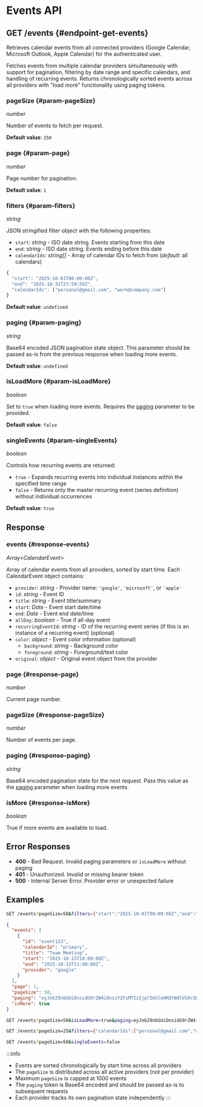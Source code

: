 # Events API

## GET /events {#endpoint-get-events}

Retrieves calendar events from all connected providers (Google Calendar, Microsoft Outlook, Apple Calendar) for the authenticated user.

Fetches events from multiple calendar providers simultaneously with support for pagination, filtering by date range and specific calendars, and handling of recurring events. Returns chronologically sorted events across all providers with "load more" functionality using paging tokens.

### pageSize {#param-pageSize}

*number*

Number of events to fetch per request.

**Default value**: `250`

### page {#param-page}

*number*

Page number for pagination.

**Default value**: `1`

### filters {#param-filters}

*string*

JSON stringified filter object with the following properties:

- `start`: *string* - ISO date string. Events starting from this date
- `end`: *string* - ISO date string. Events ending before this date
- `calendarIds`: _string[]_ - Array of calendar IDs to fetch from (_default_: all calendars)

```js title="Example filter"
{
  "start": "2025-10-01T00:00:00Z",
  "end": "2025-10-31T23:59:59Z",
  "calendarIds": ["personal@gmail.com", "work@company.com"]
}
```

**Default value**: `undefined`

### paging {#param-paging}

*string*

Base64 encoded JSON pagination state object.
This parameter should be passed as-is from the previous response when loading more events.

**Default value**: `undefined`

### isLoadMore {#param-isLoadMore}

*boolean*

Set to `true` when loading more events. Requires the [paging](#param-paging) parameter to be provided.

**Default value**: `false`

### singleEvents {#param-singleEvents}

*boolean*

Controls how recurring events are returned:

- `true` - Expands recurring events into individual instances within the specified time range
- `false` - Returns only the master recurring event (series definition) without individual occurrences

**Default value**: `true`

## Response

### events {#response-events}

_Array&lt;CalendarEvent&gt;_

Array of calendar events from all providers, sorted by start time. Each CalendarEvent object contains:

- `provider`: *string* - Provider name: `'google'`, `'microsoft'`, or `'apple'`
- `id`: *string* - Event ID
- `title`: *string* - Event title/summary
- `start`: _Date_ - Event start date/time
- `end`: _Date_ - Event end date/time
- `allDay`: *boolean* - True if all-day event
- `recurringEventId`: *string* - ID of the recurring event series (if this is an instance of a recurring event) (optional)
- `color`: _object_ - Event color information (optional)
  - `background`: *string* - Background color
  - `foreground`: *string* - Foreground/text color
- `original`: _object_ - Original event object from the provider

### page {#response-page}

*number*

Current page number.

### pageSize {#response-pageSize}

*number*

Number of events per page.

### paging {#response-paging}

*string*

Base64 encoded pagination state for the next request. Pass this value as the [paging](#param-paging) parameter when loading more events.

### isMore {#response-isMore}

*boolean*

True if more events are available to load.

## Error Responses

- **400** - Bad Request. Invalid paging parameters or `isLoadMore` without paging
- **401** - Unauthorized. Invalid or missing bearer token
- **500** - Internal Server Error. Provider error or unexpected failure

## Examples

```bash title="Fetch initial events with date range filter"
GET /events?pageSize=50&filters={"start":"2025-10-01T00:00:00Z","end":"2025-10-31T23:59:59Z"}
```

```json title="Response"
{
  "events": [
    {
      "id": "event123",
      "calendarId": "primary",
      "title": "Team Meeting",
      "start": "2025-10-15T10:00:00Z",
      "end": "2025-10-15T11:00:00Z",
      "provider": "google"
    }
  ],
  "page": 1,
  "pageSize": 50,
  "paging": "eyJnb29nbGUiOnsidG9rZW4iOnsiY2FsMTIzIjp7Im5leHRQYWdlVG9rZW4iOiJhYmMifX0sImlzRGVwbGV0ZWQiOmZhbHNlfX0=",
  "isMore": true
}
```

```bash title="Load more events using paging token"
GET /events?pageSize=50&isLoadMore=true&paging=eyJnb29nbGUiOnsidG9rZW4iOnsiY2FsMTIzIjp7Im5leHRQYWdlVG9rZW4iOiJhYmMifX0sImlzRGVwbGV0ZWQiOmZhbHNlfX0=
```

```bash title="Filter by specific calendars"
GET /events?pageSize=25&filters={"calendarIds":["personal@gmail.com","work@company.com"]}
```

```bash title="Get recurring event series masters (not expanded)"
GET /events?pageSize=50&singleEvents=false
```

:::info
- Events are sorted chronologically by start time across all providers
- The `pageSize` is distributed across all active providers (not per provider)
- Maximum `pageSize` is capped at 1000 events
- The `paging` token is Base64 encoded and should be passed as-is to subsequent requests
- Each provider tracks its own pagination state independently
:::
